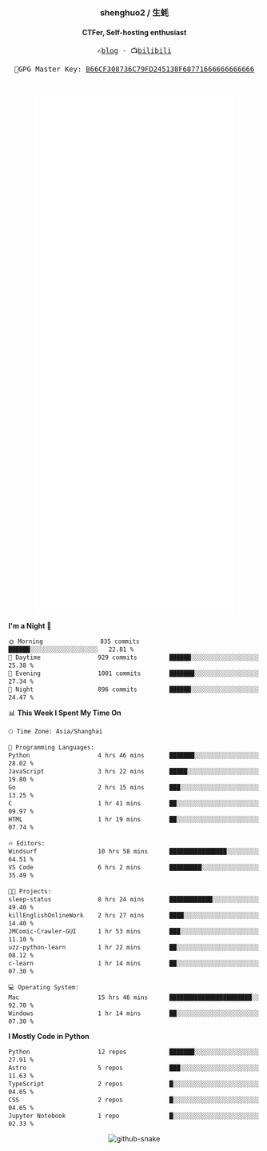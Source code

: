<h3 align="center"> shenghuo2 / 生蚝 </h3>
<h4 align="center" >CTFer, Self-hosting enthusiast</h3>


<p align="center">
  <samp>
    ✍️<a href="https://blog.shenghuo2.top/">blog</a> -
    📺<a href="https://space.bilibili.com/85894935">bilibili</a>
  </samp>
</p>
<p align="center">
  <samp>
     🔐GPG Master Key: <a align="center" href="https://github.com/shenghuo2.gpg">B66CF308736C79FD245138F68771666666666666</a>
  </samp>
</p>
<br>
<p align="center">
  <a href="https://github.com/shenghuo2">
    <img width="400" align="top" src="https://github.com/shenghuo2/shenghuo2/blob/main/metrics.left.svg" />
  </a>
  <a href="https://github.com/shenghuo2">
    <img width="400" align="top" src="https://github.com/shenghuo2/shenghuo2/blob/main/metrics.right.svg" />
  </a>
</p>


<!--START_SECTION:waka-->
**I'm a Night 🦉** 

```text
🌞 Morning                835 commits         ██████░░░░░░░░░░░░░░░░░░░   22.81 % 
🌆 Daytime                929 commits         ██████░░░░░░░░░░░░░░░░░░░   25.38 % 
🌃 Evening                1001 commits        ███████░░░░░░░░░░░░░░░░░░   27.34 % 
🌙 Night                  896 commits         ██████░░░░░░░░░░░░░░░░░░░   24.47 % 
```


📊 **This Week I Spent My Time On** 

```text
🕑︎ Time Zone: Asia/Shanghai

💬 Programming Languages: 
Python                   4 hrs 46 mins       ███████░░░░░░░░░░░░░░░░░░   28.02 % 
JavaScript               3 hrs 22 mins       █████░░░░░░░░░░░░░░░░░░░░   19.80 % 
Go                       2 hrs 15 mins       ███░░░░░░░░░░░░░░░░░░░░░░   13.25 % 
C                        1 hr 41 mins        ██░░░░░░░░░░░░░░░░░░░░░░░   09.97 % 
HTML                     1 hr 19 mins        ██░░░░░░░░░░░░░░░░░░░░░░░   07.74 % 

🔥 Editors: 
Windsurf                 10 hrs 58 mins      ████████████████░░░░░░░░░   64.51 % 
VS Code                  6 hrs 2 mins        █████████░░░░░░░░░░░░░░░░   35.49 % 

🐱‍💻 Projects: 
sleep-status             8 hrs 24 mins       ████████████░░░░░░░░░░░░░   49.40 % 
killEnglishOnlineWork    2 hrs 27 mins       ████░░░░░░░░░░░░░░░░░░░░░   14.40 % 
JMComic-Crawler-GUI      1 hr 53 mins        ███░░░░░░░░░░░░░░░░░░░░░░   11.10 % 
uzz-python-learn         1 hr 22 mins        ██░░░░░░░░░░░░░░░░░░░░░░░   08.12 % 
c-learn                  1 hr 14 mins        ██░░░░░░░░░░░░░░░░░░░░░░░   07.30 % 

💻 Operating System: 
Mac                      15 hrs 46 mins      ███████████████████████░░   92.70 % 
Windows                  1 hr 14 mins        ██░░░░░░░░░░░░░░░░░░░░░░░   07.30 % 
```

**I Mostly Code in Python** 

```text
Python                   12 repos            ███████░░░░░░░░░░░░░░░░░░   27.91 % 
Astro                    5 repos             ███░░░░░░░░░░░░░░░░░░░░░░   11.63 % 
TypeScript               2 repos             █░░░░░░░░░░░░░░░░░░░░░░░░   04.65 % 
CSS                      2 repos             █░░░░░░░░░░░░░░░░░░░░░░░░   04.65 % 
Jupyter Notebook         1 repo              █░░░░░░░░░░░░░░░░░░░░░░░░   02.33 % 
```




<!--END_SECTION:waka-->


<div align="center">
  <picture>
    <source media="(prefers-color-scheme: dark)" srcset="https://gist.githubusercontent.com/shenghuo2/bfce20b14ab0484cef03bae6e60e0b3a/raw/github-snake-dark.svg" />
    <source media="(prefers-color-scheme: light)" srcset="https://gist.githubusercontent.com/shenghuo2/bfce20b14ab0484cef03bae6e60e0b3a/raw/github-snake.svg" />
    <img alt="github-snake" src="https://gist.githubusercontent.com/shenghuo2/bfce20b14ab0484cef03bae6e60e0b3a/raw/github-snake.svg" />
  </picture>
</div>

<!--
**shenghuo2/shenghuo2** is a ✨ _special_ ✨ repository because its `README.md` (this file) appears on your GitHub profile.

Here are some ideas to get you started:

- 🔭 I’m currently working on ...
- 🌱 I’m currently learning ...
- 👯 I’m looking to collaborate on ...
- 🤔 I’m looking for help with ...
- 💬 Ask me about ...
- 📫 How to reach me: ...
- 😄 Pronouns: ...
- ⚡ Fun fact: ...
-->
